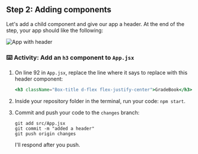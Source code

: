 ## Step 2: Adding components

Let's add a child component and give our app a header. At the end of the step, your app should like the following:

![App with header](https://user-images.githubusercontent.com/25253905/61294086-eb352e80-a789-11e9-96ab-8b6cb09b3791.png)

### :keyboard: Activity: Add an `h3` component to `App.jsx`

1. On line 92 in `App.jsx`, replace the line where it says to replace with this header component:

    ```jsx
    <h3 className="Box-title d-flex flex-justify-center">GradeBook</h3>
    ```
2. Inside your repository folder in the terminal, run your code: `npm start`.
3. Commit and push your code to the `changes` branch:
    ```
    git add src/App.jsx
    git commit -m "added a header"
    git push origin changes
    ```

    I'll respond after you push.

